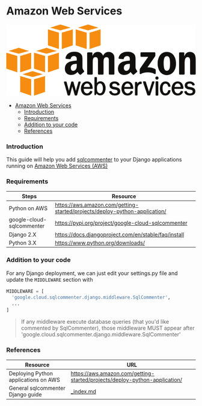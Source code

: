# Amazon Web Services
![](/docs/images/aws-logo.png)

- [Amazon Web Services](#amazon-web-services)
    - [Introduction](#introduction)
    - [Requirements](#requirements)
    - [Addition to your code](#addition-to-your-code)
    - [References](#references)


### Introduction

This guide will help you add [sqlcommenter](/introduction) to your Django applications running on [Amazon Web Services (AWS)](https://aws.amazon.com)

### Requirements

| Steps                     | Resource                                                                   |
| ------------------------- | -------------------------------------------------------------------------- |
| Python on AWS             | https://aws.amazon.com/getting-started/projects/deploy-python-application/ |
| google-cloud-sqlcommenter | https://pypi.org/project/google-cloud-sqlcommenter                         |
| Django 2.X                | https://docs.djangoproject.com/en/stable/faq/install                       |
| Python 3.X                | https://www.python.org/downloads/                                          |

### Addition to your code

For any Django deployment, we can just edit your settings.py file and update the `MIDDLEWARE` section
with
```python
MIDDLEWARE = [
  'google.cloud.sqlcommenter.django.middleware.SqlCommenter',
  ...
]
```

>If any middleware execute database queries (that you'd like commented by SqlCommenter), those middleware MUST appear after
'google.cloud.sqlcommenter.django.middleware.SqlCommenter'

### References

| Resource                             | URL                                                                        |
| ------------------------------------ | -------------------------------------------------------------------------- |
| Deploying Python applications on AWS | https://aws.amazon.com/getting-started/projects/deploy-python-application/ |
| General sqlcommenter Django guide    | [_index.md](_index.md)                                                     |